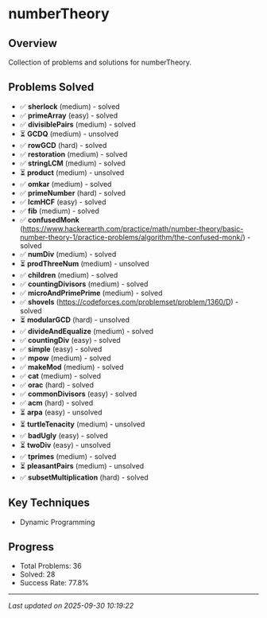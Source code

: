 # numberTheory

## Overview
Collection of problems and solutions for numberTheory.

## Problems Solved
- ✅ **sherlock** (medium) - solved
- ✅ **primeArray** (easy) - solved
- ✅ **divisiblePairs** (medium) - solved
- ⏳ **GCDQ** (medium) - unsolved
- ✅ **rowGCD** (hard) - solved
- ✅ **restoration** (medium) - solved
- ✅ **stringLCM** (medium) - solved
- ⏳ **product** (medium) - unsolved
- ✅ **omkar** (medium) - solved
- ✅ **primeNumber** (hard) - solved
- ✅ **lcmHCF** (easy) - solved
- ✅ **fib** (medium) - solved
- ✅ **confusedMonk** (https://www.hackerearth.com/practice/math/number-theory/basic-number-theory-1/practice-problems/algorithm/the-confused-monk/) - solved
- ✅ **numDiv** (medium) - solved
- ⏳ **prodThreeNum** (medium) - unsolved
- ✅ **children** (medium) - solved
- ✅ **countingDivisors** (medium) - solved
- ✅ **microAndPrimePrime** (medium) - solved
- ✅ **shovels** (https://codeforces.com/problemset/problem/1360/D) - solved
- ⏳ **modularGCD** (hard) - unsolved
- ✅ **divideAndEqualize** (medium) - solved
- ✅ **countingDiv** (easy) - solved
- ✅ **simple** (easy) - solved
- ✅ **mpow** (medium) - solved
- ✅ **makeMod** (medium) - solved
- ✅ **cat** (medium) - solved
- ✅ **orac** (hard) - solved
- ✅ **commonDivisors** (easy) - solved
- ✅ **acm** (hard) - solved
- ⏳ **arpa** (easy) - unsolved
- ⏳ **turtleTenacity** (medium) - unsolved
- ✅ **badUgly** (easy) - solved
- ⏳ **twoDiv** (easy) - unsolved
- ✅ **tprimes** (medium) - solved
- ⏳ **pleasantPairs** (medium) - unsolved
- ✅ **subsetMultiplication** (hard) - solved

## Key Techniques
- Dynamic Programming

## Progress
- Total Problems: 36
- Solved: 28
- Success Rate: 77.8%

---
*Last updated on 2025-09-30 10:19:22*
